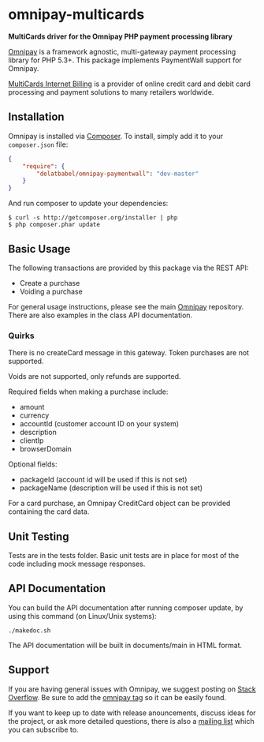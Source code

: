 # omnipay-multicards

**MultiCards driver for the Omnipay PHP payment processing library**

[Omnipay](https://github.com/thephpleague/omnipay) is a framework agnostic, multi-gateway payment
processing library for PHP 5.3+. This package implements PaymentWall support for Omnipay.

[MultiCards Internet Billing](https://www.multicards.com/) is a provider of online
credit card and debit card processing and payment solutions to many retailers worldwide.

## Installation

Omnipay is installed via [Composer](http://getcomposer.org/). To install, simply add it
to your `composer.json` file:

```json
{
    "require": {
        "delatbabel/omnipay-paymentwall": "dev-master"
    }
}
```

And run composer to update your dependencies:

    $ curl -s http://getcomposer.org/installer | php
    $ php composer.phar update

## Basic Usage

The following transactions are provided by this package via the REST API:

* Create a purchase
* Voiding a purchase

For general usage instructions, please see the main [Omnipay](https://github.com/thephpleague/omnipay)
repository.  There are also examples in the class API documentation.

### Quirks

There is no createCard message in this gateway.  Token purchases are not
supported.

Voids are not supported, only refunds are supported.

Required fields when making a purchase include:

* amount
* currency
* accountId (customer account ID on your system)
* description
* clientIp
* browserDomain

Optional fields:

* packageId (account id will be used if this is not set)
* packageName (description will be used if this is not set)

For a card purchase, an Omnipay CreditCard object can be provided containing
the card data.

## Unit Testing

Tests are in the tests folder.  Basic unit tests are in place for most of the code including
mock message responses.

## API Documentation

You can build the API documentation after running composer update, by using this command
(on Linux/Unix systems):

```
./makedoc.sh
```

The API documentation will be built in documents/main in HTML format.

## Support

If you are having general issues with Omnipay, we suggest posting on
[Stack Overflow](http://stackoverflow.com/). Be sure to add the
[omnipay tag](http://stackoverflow.com/questions/tagged/omnipay) so it can be easily found.

If you want to keep up to date with release anouncements, discuss ideas for the project,
or ask more detailed questions, there is also a [mailing list](https://groups.google.com/forum/#!forum/omnipay) which
you can subscribe to.
